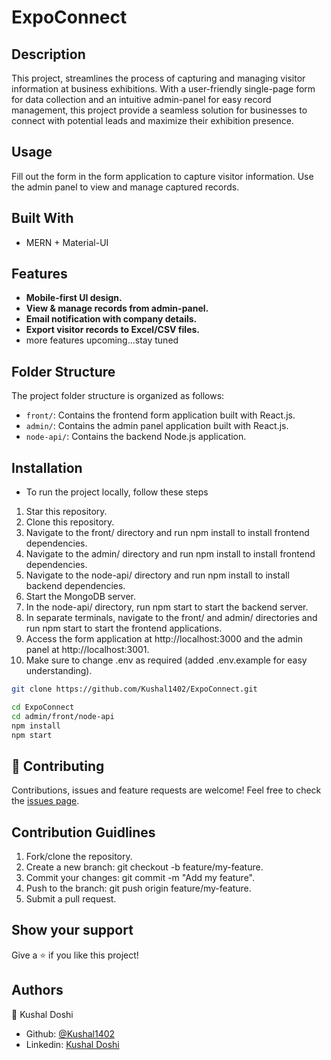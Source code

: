 # ExpoConnect

## Description
This project, streamlines the process of capturing and managing visitor information at business exhibitions.
With a user-friendly single-page form for data collection and an intuitive admin-panel for easy record management, this project provide a seamless solution for businesses to connect with potential leads and maximize their exhibition presence.

## Usage
Fill out the form in the form application to capture visitor information.
Use the admin panel to view and manage captured records.

## Built With
- MERN + Material-UI

## Features
- **Mobile-first UI design.**
- **View & manage records from admin-panel.**
- **Email notification with company details.**
- **Export visitor records to Excel/CSV files.**
- more features upcoming...stay tuned

## Folder Structure
The project folder structure is organized as follows:

- `front/`: Contains the frontend form application built with React.js.
- `admin/`: Contains the admin panel application built with React.js.
- `node-api/`: Contains the backend Node.js application.

## Installation
- To run the project locally, follow these steps
1. Star this repository.
2. Clone this repository.
3. Navigate to the front/ directory and run npm install to install frontend dependencies.
4. Navigate to the admin/ directory and run npm install to install frontend dependencies.
5. Navigate to the node-api/ directory and run npm install to install backend dependencies.
6. Start the MongoDB server.
7. In the node-api/ directory, run npm start to start the backend server.
8. In separate terminals, navigate to the front/ and admin/ directories and run npm start to start the frontend applications.
9. Access the form application at http://localhost:3000 and the admin panel at http://localhost:3001.
10. Make sure to change .env as required (added .env.example for easy understanding).
 
```bash
git clone https://github.com/Kushal1402/ExpoConnect.git
```

```bash
cd ExpoConnect
cd admin/front/node-api
npm install
npm start
```

## 🤝 Contributing
Contributions, issues and feature requests are welcome!
Feel free to check the [issues page](https://github.com/Kushal1402/ExpoConnect/issues).

## Contribution Guidlines
1. Fork/clone the repository.
2. Create a new branch: git checkout -b feature/my-feature.
3. Commit your changes: git commit -m "Add my feature".
4. Push to the branch: git push origin feature/my-feature.
5. Submit a pull request.

## Show your support
Give a ⭐️ if you like this project!

## Authors
👤 Kushal Doshi
- Github: [@Kushal1402](https://github.com/Kushal1402)
- Linkedin: [Kushal Doshi](https://www.linkedin.com/in/kushaldoshi1402)

